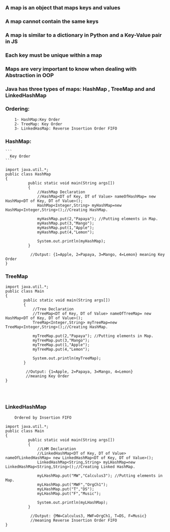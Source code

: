 ### A map is an object that maps keys and values
### A map cannot contain the same keys
### A map is similar to a dictionary in Python and a Key-Value pair in JS
### Each key must be unique within a map
### Maps are very important to know when dealing with Abstraction in OOP 
### Java has three types of maps: HashMap , TreeMap and and LinkedHashMap 
### Ordering:
        1- HashMap:Key Order
        2- TreeMap: Key Order
        3- LinkedHasMap: Reverse Insertion Order FIFO

### HashMap: 
    ```
      Key Order
    ```
```
import java.util.*;
public class HashMap
{
          public static void main(String args[])
          {
              //HashMap Declaration
              //HashMap<DT of Key, DT of Value> nameOfHashMap= new HashMap<DT of Key, DT of Value>();
              HashMap<Integer,String> myHashMap=new HashMap<Integer,String>();//Creating HashMap.
              
              myHashMap.put(2,"Papaya"); //Putting elements in Map.
              myHashMap.put(3,"Mango");
              myHashMap.put(1,"Apple");
              myHashMap.put(4,"Lemon");
              
              System.out.println(myHashMap);
          }
          
           //Output: {1=Apple, 2=Papaya, 3=Mango, 4=Lemon} meaning Key Order
}
```
### TreeMap
  ```
import java.util.*;
public class Main
{
          public static void main(String args[])
          {
              //Tree Declaration
              //TreeMap<DT of Key, DT of Value> nameOfTreeMap= new HashMap<DT of Key, DT of Value>();
              TreeMap<Integer,String> myTreeMap=new TreeMap<Integer,String>();//Creating HashMap.
              
              myTreeMap.put(2,"Papaya"); //Putting elements in Map.
              myTreeMap.put(3,"Mango");
              myTreeMap.put(1,"Apple");
              myTreeMap.put(4,"Lemon");
              
              System.out.println(myTreeMap);
          }
          
           //Output: {1=Apple, 2=Papaya, 3=Mango, 4=Lemon}
           //meaning Key Order
}
  
  
      
  ```
### LinkedHashMap
  ```
      Ordered by Insertion FIFO
  ```
  
```
import java.util.*;
public class Main
{
          public static void main(String args[])
          {
              //LHM Declaration
              //LinkedHashMap<DT of Key, DT of Value> nameOfLinkedHashMap= new LinkedHashMap<DT of Key, DT of Value>();
              LinkedHashMap<String,String> myLHashMap=new LinkedHashMap<String,String>();//Creating Linked HashMap.
              
              myLHashMap.put("MW","Calculus3"); //Putting elements in Map.
              myLHashMap.put("MWF","OrgCh1");
              myLHashMap.put("T","DS");
              myLHashMap.put("F","Music");
              
              System.out.println(myLHashMap);
          }
          
           //Output: {MW=Calculus3, MWF=OrgCh1, T=DS, F=Music}
           //meaning Reverse Insertion Order FIFO
}
  ```
